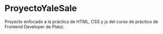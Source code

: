# ProyectoYaleSale
Proyecto enfocado a la práctica de HTML, CSS y js del curso de práctico de Frontend Developer de Platzi.
